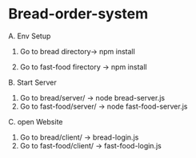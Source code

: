 # Bread-order-system

A. Env Setup
1. Go to bread directory-> npm install

2. Go to fast-food firectory -> npm install

B. Start Server
1. Go to bread/server/ -> node bread-server.js
2. Go to fast-food/server/ -> node fast-food-server.js

C. open Website
1. Go to bread/client/ -> bread-login.js
2. Go to fast-food/client/ -> fast-food-login.js
